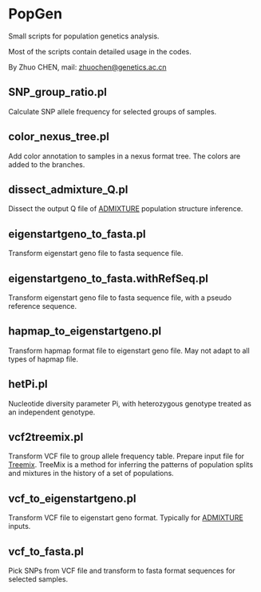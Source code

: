 # PopGen
Small scripts for population genetics analysis. 

Most of the scripts contain detailed usage in the codes.

By Zhuo CHEN, mail: zhuochen@genetics.ac.cn

## SNP_group_ratio.pl
Calculate SNP allele frequency for selected groups of samples.

## color_nexus_tree.pl
Add color annotation to samples in a nexus format tree. The colors are added to the branches.

## dissect_admixture_Q.pl
Dissect the output Q file of [ADMIXTURE](http://software.genetics.ucla.edu/admixture/) population structure inference.

## eigenstartgeno_to_fasta.pl
Transform eigenstart geno file to fasta sequence file.

## eigenstartgeno_to_fasta.withRefSeq.pl
Transform eigenstart geno file to fasta sequence file, with a pseudo reference sequence.

## hapmap_to_eigenstartgeno.pl
Transform hapmap format file to eigenstart geno file. May not adapt to all types of hapmap file.

## hetPi.pl
Nucleotide diversity parameter Pi, with heterozygous genotype treated as an independent genotype.

## vcf2treemix.pl
Transform VCF file to group allele frequency table. Prepare input file for [Treemix](https://bitbucket.org/nygcresearch/treemix/wiki/Home). TreeMix is a method for inferring the patterns of population splits and mixtures in the history of a set of populations.

## vcf_to_eigenstartgeno.pl
Transform VCF file to eigenstart geno format. Typically for [ADMIXTURE](http://software.genetics.ucla.edu/admixture/) inputs.

## vcf_to_fasta.pl
Pick SNPs from VCF file and transform to fasta format sequences for selected samples.

